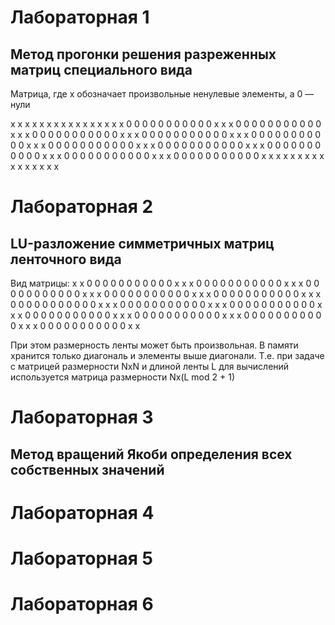 # Лабораторная 1 
## Метод прогонки решения разреженных матриц специального вида
Матрица, где x обозначает произвольные ненулевые элементы, а 0 — нули

x x x x x x x x x x x x x
x x x 0 0 0 0 0 0 0 0 0 0
0 x x x 0 0 0 0 0 0 0 0 0
0 0 x x x 0 0 0 0 0 0 0 0
0 0 0 x x x 0 0 0 0 0 0 0
0 0 0 0 x x x 0 0 0 0 0 0
0 0 0 0 0 x x x 0 0 0 0 0
0 0 0 0 0 0 x x x 0 0 0 0
0 0 0 0 0 0 0 x x x 0 0 0
0 0 0 0 0 0 0 0 x x x 0 0
0 0 0 0 0 0 0 0 0 x x x 0
0 0 0 0 0 0 0 0 0 0 x x x
x x x x x x x x x x x x x

# Лабораторная 2
## LU-разложение симметричных матриц ленточного вида

Вид матрицы:
x x 0 0 0 0 0 0 0 0 0 0 0
x x x 0 0 0 0 0 0 0 0 0 0
0 x x x 0 0 0 0 0 0 0 0 0
0 0 x x x 0 0 0 0 0 0 0 0
0 0 0 x x x 0 0 0 0 0 0 0
0 0 0 0 x x x 0 0 0 0 0 0
0 0 0 0 0 x x x 0 0 0 0 0
0 0 0 0 0 0 x x x 0 0 0 0
0 0 0 0 0 0 0 x x x 0 0 0
0 0 0 0 0 0 0 0 x x x 0 0
0 0 0 0 0 0 0 0 0 x x x 0
0 0 0 0 0 0 0 0 0 0 x x x
0 0 0 0 0 0 0 0 0 0 0 x x

При этом размерность ленты может быть произвольная.
В памяти хранится только диагональ и элементы выше диагонали. Т.е. при задаче с матрицей размерности NxN и длиной ленты L для вычислений используется матрица размерности Nx(L mod 2 + 1)

# Лабораторная 3 
## Метод вращений Якоби определения всех собственных значений

# Лабораторная 4

# Лабораторная 5 

# Лабораторная 6
